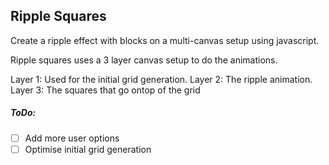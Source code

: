 ## Ripple Squares

Create a ripple effect with blocks on a multi-canvas setup using javascript.

Ripple squares uses a 3 layer canvas setup to do the animations.

Layer 1: Used for the initial grid generation.
Layer 2: The ripple animation.
Layer 3: The squares that go ontop of the grid



##### ToDo:
- [ ] Add more user options
- [ ] Optimise initial grid generation
